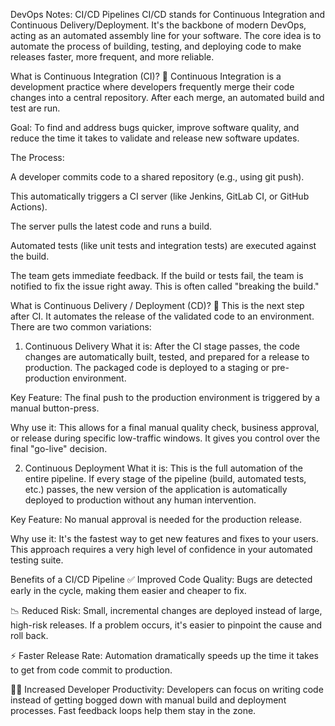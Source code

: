 DevOps Notes: CI/CD Pipelines
CI/CD stands for Continuous Integration and Continuous Delivery/Deployment. It's the backbone of modern DevOps, acting as an automated assembly line for your software. The core idea is to automate the process of building, testing, and deploying code to make releases faster, more frequent, and more reliable.

What is Continuous Integration (CI)? 🤔
Continuous Integration is a development practice where developers frequently merge their code changes into a central repository. After each merge, an automated build and test are run.

Goal: To find and address bugs quicker, improve software quality, and reduce the time it takes to validate and release new software updates.

The Process:

A developer commits code to a shared repository (e.g., using git push).

This automatically triggers a CI server (like Jenkins, GitLab CI, or GitHub Actions).

The server pulls the latest code and runs a build.

Automated tests (like unit tests and integration tests) are executed against the build.

The team gets immediate feedback. If the build or tests fail, the team is notified to fix the issue right away. This is often called "breaking the build."

What is Continuous Delivery / Deployment (CD)? 🚀
This is the next step after CI. It automates the release of the validated code to an environment. There are two common variations:

1. Continuous Delivery
What it is: After the CI stage passes, the code changes are automatically built, tested, and prepared for a release to production. The packaged code is deployed to a staging or pre-production environment.

Key Feature: The final push to the production environment is triggered by a manual button-press.

Why use it: This allows for a final manual quality check, business approval, or release during specific low-traffic windows. It gives you control over the final "go-live" decision.

2. Continuous Deployment
What it is: This is the full automation of the entire pipeline. If every stage of the pipeline (build, automated tests, etc.) passes, the new version of the application is automatically deployed to production without any human intervention.

Key Feature: No manual approval is needed for the production release.

Why use it: It's the fastest way to get new features and fixes to your users. This approach requires a very high level of confidence in your automated testing suite.

Benefits of a CI/CD Pipeline
✅ Improved Code Quality: Bugs are detected early in the cycle, making them easier and cheaper to fix.

📉 Reduced Risk: Small, incremental changes are deployed instead of large, high-risk releases. If a problem occurs, it's easier to pinpoint the cause and roll back.

⚡ Faster Release Rate: Automation dramatically speeds up the time it takes to get from code commit to production.

🧑‍💻 Increased Developer Productivity: Developers can focus on writing code instead of getting bogged down with manual build and deployment processes. Fast feedback loops help them stay in the zone.